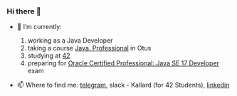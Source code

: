 ### Hi there 👋

- 🔭 I’m currently:
  1. working as a Java Developer
  2. taking a course [Java. Professional](https://otus.ru/lessons/java-professional/) in Otus
  3. studying at [42](https://42.fr/en/homepage/)
  4. preparing for [Oracle Certified Professional: Java SE 17 Developer](https://education.oracle.com/java-se-17-developer/pexam_1Z0-829) exam

- 📫 Where to find me: [telegram](https://t.me/oykelrae), slack - Kallard (for 42 Students), [linkedin](https://www.linkedin.com/in/aa-smirnova)
